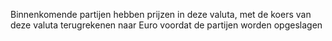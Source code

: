 Binnenkomende partijen hebben prijzen in deze valuta, met de koers van deze valuta terugrekenen naar Euro voordat de partijen worden opgeslagen